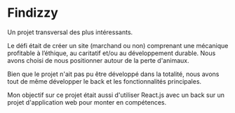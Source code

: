 # Findizzy
Un projet transversal des plus intéressants.

Le défi était de créer un site (marchand ou non) comprenant une mécanique profitable à l’éthique, au caritatif et/ou au développement durable.
Nous avons choisi de nous positionner autour de la perte d'animaux.

Bien que le projet n'ait pas pu être développé dans la totalité, nous avons tout de même développer le back et les fonctionnalités principales.

Mon objectif sur ce projet était aussi d'utiliser React.js avec un back sur un projet d'application web pour monter en compétences. 
